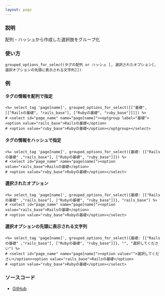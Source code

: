 ```yaml
---
layout: page
---
```

### 説明
配列・ハッシュから作成した選択肢をグループ化

### 使い方
    grouped_options_for_select(タグの配列 or ハッシュ [, 選択されたオプション[, 選択オプションの先頭に表示される文字列]])

### 例
#### タグの情報を配列で指定
    <%= select_tag 'page[name]', grouped_options_for_select([["基礎", [["Railsの基礎", "rails_base"], ["Rubyの基礎", "ruby_base"]]]]) %>
    # <select id="page_name" name="page[name]"><optgroup label="基礎"><option value="rails_base">Railsの基礎</option>
    # <option value="ruby_base">Rubyの基礎</option></optgroup></select>

#### タグの情報をハッシュで指定
    <%= select_tag 'page[name]', grouped_options_for_select({基礎: [["Railsの基礎" ,"rails_base"], ["Rubyの基礎", "ruby_base"]]}) %>
    # <select id="page_name" name="page[name]"><option value="rails_base">Railsの基礎</option>
    # <option value="ruby_base">Rubyの基礎</option></select>

#### 選択されたオプション
    <%= select_tag 'page[name]', grouped_options_for_select({基礎: [["Railsの基礎" ,"rails_base"], ["Rubyの基礎", "ruby_base"]]}, "rails_base") %>
    # <select id="page_name" name="page[name]"><option value="rails_base">Railsの基礎</option>
    # <option value="ruby_base">Rubyの基礎</option></select>

#### 選択オプションの先頭に表示される文字列
    <%= select_tag 'page[name]', grouped_options_for_select({基礎: [["Railsの基礎" ,"rails_base"], ["Rubyの基礎", "ruby_base"]]}, "", "選択してください") %>
    # <select id="page_name" name="page[name]"><option value="">選択してください</option><option value="rails_base">Railsの基礎</option>
    # <option value="ruby_base">Rubyの基礎</option></select>

### ソースコード
* [GitHub](https://github.com/rails/rails/blob/f33d52c95217212cbacc8d5e44b5a8e3cdc6f5b3/actionview/lib/action_view/helpers/form_options_helper.rb#L531)